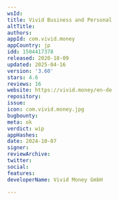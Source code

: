 ```yaml
---
wsId: 
title: Vivid Business and Personal
altTitle: 
authors: 
appId: com.vivid.money
appCountry: jp
idd: 1504417378
released: 2020-10-09
updated: 2025-04-16
version: '3.60'
stars: 4.6
reviews: 16
website: https://vivid.money/en-de
repository: 
issue: 
icon: com.vivid.money.jpg
bugbounty: 
meta: ok
verdict: wip
appHashes: 
date: 2024-10-07
signer: 
reviewArchive: 
twitter: 
social: 
features: 
developerName: Vivid Money GmbH

---
```



